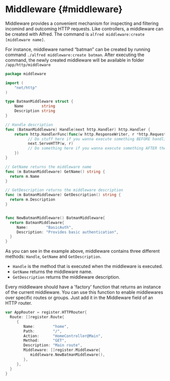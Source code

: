 # Middleware {#middleware}

Middleware provides a convenient mechanism for inspecting and filtering  incomind and outcoming HTTP requests. Like controllers, a middleware can be created with Alfred. The command is `alfred middleware:create [middleware name]`.

For instance, middleware named “batman” can be created by running command `./alfred middleware:create batman`.
After executing the command, the newly created middleware will be available in folder `/app/http/middleware`

```go title="New batman middleware
package middleware

import (
    "net/http"
)

type BatmanMiddleware struct {
    Name        string
    Description string
}

// Handle description
func (BatmanMiddleware) Handle(next http.Handler) http.Handler {
    return http.HandlerFunc(func(w http.ResponseWriter, r *http.Request){
          // Do stuff here if you wanna execute something BEFORE handling the request
          next.ServeHTTP(w, r)
          // Do something here if you wanna execute something AFTER the request
    })
}

// GetName returns the middleware name
func (m BatmanMiddleware) GetName() string {
  return m.Name
}

// GetDescription returns the middleware description
func (m BatmanMiddleware) GetDescription() string {
  return m.Description
}


func NewBatmanMiddleware() BatmanMiddleware{
  return BatmanMiddleware{
     Name:        "BasicAuth",
     Description: "Provides basic authentication",
  }
}
```

As you can see in the example above, middleware contains three different methods: `Handle`, `GetName` and `GetDescription`.

* `Handle` is the method that is executed when the middleware is executed.
* `GetName` returns the middleware name.
* `GetDescription` returns the middleware description.

Every middleware should have a 'factory' function that returns an instance of the current middleware. You can use this function to enable middlewares over specific routes or groups. Just add it in the Middleware field of an HTTP router.

```go title="Middleware in HTTPRouter"
var AppRouter = register.HTTPRouter{
  Route: []register.Route{
     {
        Name:        "home",
        Path:        "/",
        Action:      "HomeController@Main",
        Method:      "GET",
        Description: "Main route",
        Middleware: []register.Middleware{
           middleware.NewBatmanMiddleware(),
        },
     },
  }
}
```
